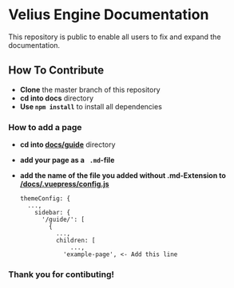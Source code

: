 # Velius Engine Documentation
This repository is public to enable all users to fix and expand the documentation.

## How To Contribute

- **Clone** the master branch of this repository
- **cd into docs** directory
- **Use `npm install`** to install all dependencies

### How to add a page

- **cd into [docs/guide](https://github.com/SpyrexDE/VeliusDocs/tree/master/docs/guide)** directory

- **add your page as a ` .md`-file**

- **add the name of the file you added without .md-Extension to [/docs/.vuepress/config.js](https://github.com/SpyrexDE/VeliusDocs/tree/master/docs/guide)**

  ```
  themeConfig: {
  	...,
      sidebar: {
        '/guide/': [
          {
            ...,
            children: [
            	...,
              'example-page', <- Add this line
  ```

### **Thank you for contibuting!**